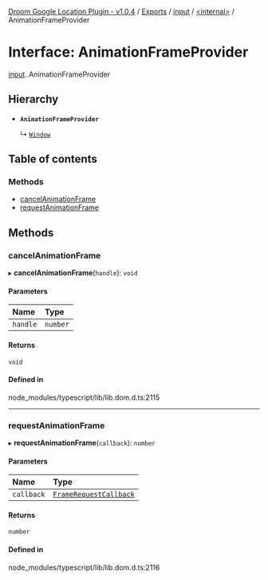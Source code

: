 [Droom Google Location Plugin - v1.0.4](../README.md) / [Exports](../modules.md) / [input](../modules/input.md) / [<internal\>](../modules/input._internal_.md) / AnimationFrameProvider

# Interface: AnimationFrameProvider

[input](../modules/input.md).[<internal>](../modules/input._internal_.md).AnimationFrameProvider

## Hierarchy

- **`AnimationFrameProvider`**

  ↳ [`Window`](input._internal_.Window.md)

## Table of contents

### Methods

- [cancelAnimationFrame](input._internal_.AnimationFrameProvider.md#cancelanimationframe)
- [requestAnimationFrame](input._internal_.AnimationFrameProvider.md#requestanimationframe)

## Methods

### cancelAnimationFrame

▸ **cancelAnimationFrame**(`handle`): `void`

#### Parameters

| Name | Type |
| :------ | :------ |
| `handle` | `number` |

#### Returns

`void`

#### Defined in

node_modules/typescript/lib/lib.dom.d.ts:2115

___

### requestAnimationFrame

▸ **requestAnimationFrame**(`callback`): `number`

#### Parameters

| Name | Type |
| :------ | :------ |
| `callback` | [`FrameRequestCallback`](input._internal_.FrameRequestCallback.md) |

#### Returns

`number`

#### Defined in

node_modules/typescript/lib/lib.dom.d.ts:2116
